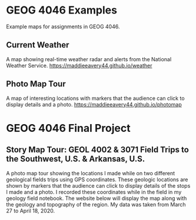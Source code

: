 # GEOG 4046 Examples
Example maps for assignments in GEOG 4046.

## Current Weather
A map showing real-time weather radar and alerts from the National Weather Service.
<https://maddieeavery44.github.io/weather>

## Photo Map Tour
A map of interesting locations with markers that the audience can click to display details and a photo.
<https://maddieeavery44.github.io/photomap>

# GEOG 4046 Final Project

## Story Map Tour: GEOL 4002 & 3071 Field Trips to the Southwest, U.S. & Arkansas, U.S. 
A photo map tour showing the locations I made while on two different geological fields trips using GPS coordinates. These geologic locations are shown by markers that the audience can click to display details of the stops I made and a photo. I recorded these coordinates while in the field in my geology field notebook. The website below will display the map along with the geology and topography of the region. My data was taken from March 27 to April 18, 2020.
